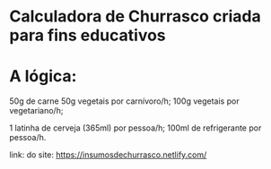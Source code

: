 # Calculadora de Churrasco criada para fins educativos

# A lógica:
50g de carne 50g vegetais por carnívoro/h;
100g vegetais por vegetariano/h;

1 latinha de cerveja (365ml) por pessoa/h;
100ml de refrigerante por pessoa/h.

link: do site:
https://insumosdechurrasco.netlify.com/
